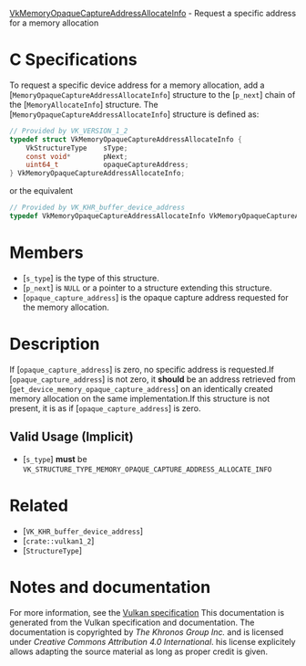 [VkMemoryOpaqueCaptureAddressAllocateInfo](https://www.khronos.org/registry/vulkan/specs/1.3-extensions/man/html/VkMemoryOpaqueCaptureAddressAllocateInfo.html) - Request a specific address for a memory allocation

# C Specifications
To request a specific device address for a memory allocation, add a
[`MemoryOpaqueCaptureAddressAllocateInfo`] structure to the [`p_next`]
chain of the [`MemoryAllocateInfo`] structure.
The [`MemoryOpaqueCaptureAddressAllocateInfo`] structure is defined as:
```c
// Provided by VK_VERSION_1_2
typedef struct VkMemoryOpaqueCaptureAddressAllocateInfo {
    VkStructureType    sType;
    const void*        pNext;
    uint64_t           opaqueCaptureAddress;
} VkMemoryOpaqueCaptureAddressAllocateInfo;
```
or the equivalent
```c
// Provided by VK_KHR_buffer_device_address
typedef VkMemoryOpaqueCaptureAddressAllocateInfo VkMemoryOpaqueCaptureAddressAllocateInfoKHR;
```

# Members
- [`s_type`] is the type of this structure.
- [`p_next`] is `NULL` or a pointer to a structure extending this structure.
- [`opaque_capture_address`] is the opaque capture address requested for the memory allocation.

# Description
If [`opaque_capture_address`] is zero, no specific address is requested.If [`opaque_capture_address`] is not zero, it  **should**  be an address
retrieved from [`get_device_memory_opaque_capture_address`] on an identically
created memory allocation on the same implementation.If this structure is not present, it is as if [`opaque_capture_address`] is
zero.
## Valid Usage (Implicit)
-  [`s_type`] **must**  be `VK_STRUCTURE_TYPE_MEMORY_OPAQUE_CAPTURE_ADDRESS_ALLOCATE_INFO`

# Related
- [`VK_KHR_buffer_device_address`]
- [`crate::vulkan1_2`]
- [`StructureType`]

# Notes and documentation
For more information, see the [Vulkan specification](https://www.khronos.org/registry/vulkan/specs/1.3-extensions/html/vkspec.html)
This documentation is generated from the Vulkan specification and documentation.
The documentation is copyrighted by *The Khronos Group Inc.* and is licensed under *Creative Commons Attribution 4.0 International*.
his license explicitely allows adapting the source material as long as proper credit is given.
        